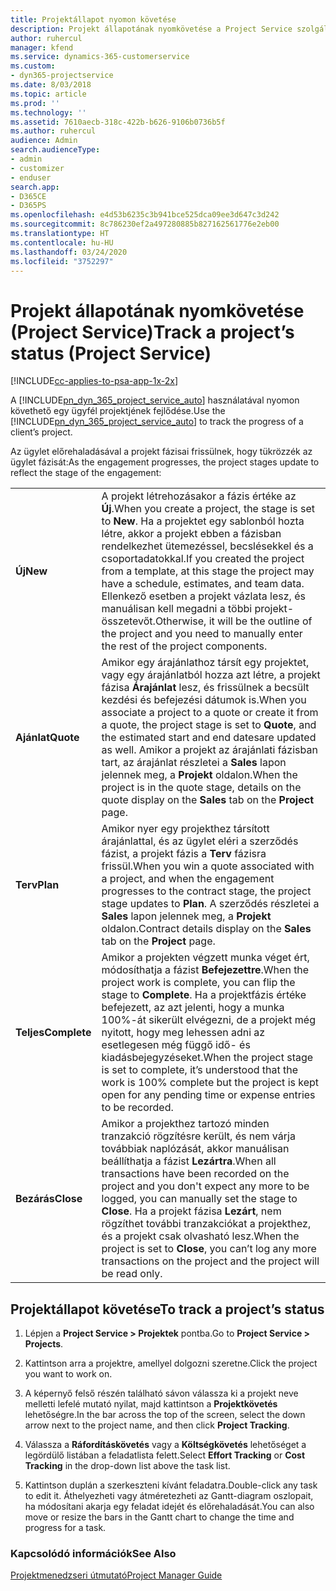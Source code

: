 ```yaml
---
title: Projektállapot nyomon követése
description: Projekt állapotának nyomkövetése a Project Service szolgáltatásban
author: ruhercul
manager: kfend
ms.service: dynamics-365-customerservice
ms.custom:
- dyn365-projectservice
ms.date: 8/03/2018
ms.topic: article
ms.prod: ''
ms.technology: ''
ms.assetid: 7610aecb-318c-422b-b626-9106b0736b5f
ms.author: ruhercul
audience: Admin
search.audienceType:
- admin
- customizer
- enduser
search.app:
- D365CE
- D365PS
ms.openlocfilehash: e4d53b6235c3b941bce525dca09ee3d647c3d242
ms.sourcegitcommit: 8c786230ef2a497280885b827162561776e2eb00
ms.translationtype: HT
ms.contentlocale: hu-HU
ms.lasthandoff: 03/24/2020
ms.locfileid: "3752297"
---
```

# <a name="track-a-projects-status-project-service"></a><span data-ttu-id="44d40-103">Projekt állapotának nyomkövetése (Project Service)</span><span class="sxs-lookup"><span data-stu-id="44d40-103">Track a project’s status (Project Service)</span></span>

[!INCLUDE[cc-applies-to-psa-app-1x-2x](../includes/cc-applies-to-psa-app-1x-2x.md)]

<span data-ttu-id="44d40-104">A [!INCLUDE[pn_dyn_365_project_service_auto](../includes/pn-dyn-365-project-service-auto.md)] használatával nyomon követhető egy ügyfél projektjének fejlődése.</span><span class="sxs-lookup"><span data-stu-id="44d40-104">Use the [!INCLUDE[pn_dyn_365_project_service_auto](../includes/pn-dyn-365-project-service-auto.md)] to track the progress of a client’s project.</span></span>  

<span data-ttu-id="44d40-105">Az ügylet előrehaladásával a projekt fázisai frissülnek, hogy tükrözzék az ügylet fázisát:</span><span class="sxs-lookup"><span data-stu-id="44d40-105">As the engagement progresses, the project stages update to reflect the stage of the engagement:</span></span>  


|              |                                                                                                                                                                                                                                                                                                  |
|--------------|--------------------------------------------------------------------------------------------------------------------------------------------------------------------------------------------------------------------------------------------------------------------------------------------------|
|   <span data-ttu-id="44d40-106">**Új**</span><span class="sxs-lookup"><span data-stu-id="44d40-106">**New**</span></span>    | <span data-ttu-id="44d40-107">A projekt létrehozásakor a fázis értéke az **Új**.</span><span class="sxs-lookup"><span data-stu-id="44d40-107">When you create a project, the stage is set to **New**.</span></span> <span data-ttu-id="44d40-108">Ha a projektet egy sablonból hozta létre, akkor a projekt ebben a fázisban rendelkezhet ütemezéssel, becslésekkel és a csoportadatokkal.</span><span class="sxs-lookup"><span data-stu-id="44d40-108">If you created the project from a template, at this stage the project may have a schedule, estimates, and team data.</span></span> <span data-ttu-id="44d40-109">Ellenkező esetben a projekt vázlata lesz, és manuálisan kell megadni a többi projekt-összetevőt.</span><span class="sxs-lookup"><span data-stu-id="44d40-109">Otherwise, it will be the outline of the project and you need to manually enter the rest of the project components.</span></span> |
|  <span data-ttu-id="44d40-110">**Ajánlat**</span><span class="sxs-lookup"><span data-stu-id="44d40-110">**Quote**</span></span>   |      <span data-ttu-id="44d40-111">Amikor egy árajánlathoz társít egy projektet, vagy egy árajánlatból hozza azt létre, a projekt fázisa **Árajánlat** lesz, és frissülnek a becsült kezdési és befejezési dátumok is.</span><span class="sxs-lookup"><span data-stu-id="44d40-111">When you associate a project to a quote or create it from a quote, the project stage is set to **Quote**, and the estimated start and end datesare updated as well.</span></span> <span data-ttu-id="44d40-112">Amikor a projekt az árajánlati fázisban tart, az árajánlat részletei a **Sales** lapon jelennek meg, a **Projekt** oldalon.</span><span class="sxs-lookup"><span data-stu-id="44d40-112">When the project is in the quote stage, details on the quote display on the **Sales** tab on the **Project** page.</span></span>      |
|   <span data-ttu-id="44d40-113">**Terv**</span><span class="sxs-lookup"><span data-stu-id="44d40-113">**Plan**</span></span>   |                                     <span data-ttu-id="44d40-114">Amikor nyer egy projekthez társított árajánlattal, és az ügylet eléri a szerződés fázist, a projekt fázis a **Terv** fázisra frissül.</span><span class="sxs-lookup"><span data-stu-id="44d40-114">When you win a quote associated with a project, and when the engagement progresses to the contract stage, the project stage updates to **Plan**.</span></span> <span data-ttu-id="44d40-115">A szerződés részletei a **Sales** lapon jelennek meg, a **Projekt** oldalon.</span><span class="sxs-lookup"><span data-stu-id="44d40-115">Contract details display on the **Sales** tab on the **Project** page.</span></span>                                      |
| <span data-ttu-id="44d40-116">**Teljes**</span><span class="sxs-lookup"><span data-stu-id="44d40-116">**Complete**</span></span> |                    <span data-ttu-id="44d40-117">Amikor a projekten végzett munka véget ért, módosíthatja a fázist **Befejezettre**.</span><span class="sxs-lookup"><span data-stu-id="44d40-117">When the project work is complete, you can flip the stage to **Complete**.</span></span> <span data-ttu-id="44d40-118">Ha a projektfázis értéke befejezett, az azt jelenti, hogy a munka 100%-át sikerült elvégezni, de a projekt még nyitott, hogy meg lehessen adni az esetlegesen még függő idő- és kiadásbejegyzéseket.</span><span class="sxs-lookup"><span data-stu-id="44d40-118">When the project stage is set to complete, it’s understood that the work is 100% complete but the project is kept open for any pending time or expense entries to be recorded.</span></span>                     |
|  <span data-ttu-id="44d40-119">**Bezárás**</span><span class="sxs-lookup"><span data-stu-id="44d40-119">**Close**</span></span>   |           <span data-ttu-id="44d40-120">Amikor a projekthez tartozó minden tranzakció rögzítésre került, és nem várja továbbiak naplózását, akkor manuálisan beállíthatja a fázist **Lezártra**.</span><span class="sxs-lookup"><span data-stu-id="44d40-120">When all transactions have been recorded on the project and you don't expect any more to be logged, you can manually set the stage to **Close**.</span></span> <span data-ttu-id="44d40-121">Ha a projekt fázisa **Lezárt**, nem rögzíthet további tranzakciókat a projekthez, és a projekt csak olvasható lesz.</span><span class="sxs-lookup"><span data-stu-id="44d40-121">When the project is set to **Close**, you can’t log any more transactions on the project and the project will be read only.</span></span>           |

## <a name="to-track-a-projects-status"></a><span data-ttu-id="44d40-122">Projektállapot követése</span><span class="sxs-lookup"><span data-stu-id="44d40-122">To track a project’s status</span></span>  

1.  <span data-ttu-id="44d40-123">Lépjen a **Project Service > Projektek** pontba.</span><span class="sxs-lookup"><span data-stu-id="44d40-123">Go to **Project Service > Projects**.</span></span>  

2.  <span data-ttu-id="44d40-124">Kattintson arra a projektre, amellyel dolgozni szeretne.</span><span class="sxs-lookup"><span data-stu-id="44d40-124">Click the project you want to work on.</span></span>  

3.  <span data-ttu-id="44d40-125">A képernyő felső részén található sávon válassza ki a projekt neve melletti lefelé mutató nyilat, majd kattintson a **Projektkövetés** lehetőségre.</span><span class="sxs-lookup"><span data-stu-id="44d40-125">In the bar across the top of the screen, select the down arrow next to the project name, and then click **Project Tracking**.</span></span>  

4.  <span data-ttu-id="44d40-126">Válassza a **Ráfordításkövetés** vagy a **Költségkövetés** lehetőséget a legördülő listában a feladatlista felett.</span><span class="sxs-lookup"><span data-stu-id="44d40-126">Select **Effort Tracking** or **Cost Tracking** in the drop-down list above the task list.</span></span>  

5.  <span data-ttu-id="44d40-127">Kattintson duplán a szerkeszteni kívánt feladatra.</span><span class="sxs-lookup"><span data-stu-id="44d40-127">Double-click any task to edit it.</span></span> <span data-ttu-id="44d40-128">Áthelyezheti vagy átméretezheti az Gantt-diagram oszlopait, ha módosítani akarja egy feladat idejét és előrehaladását.</span><span class="sxs-lookup"><span data-stu-id="44d40-128">You can also move or resize the bars in the Gantt chart to change the time and progress for a task.</span></span>  

### <a name="see-also"></a><span data-ttu-id="44d40-129">Kapcsolódó információk</span><span class="sxs-lookup"><span data-stu-id="44d40-129">See Also</span></span>  
 [<span data-ttu-id="44d40-130">Projektmenedzseri útmutató</span><span class="sxs-lookup"><span data-stu-id="44d40-130">Project Manager Guide</span></span>](../project-service/project-manager-guide.md)
